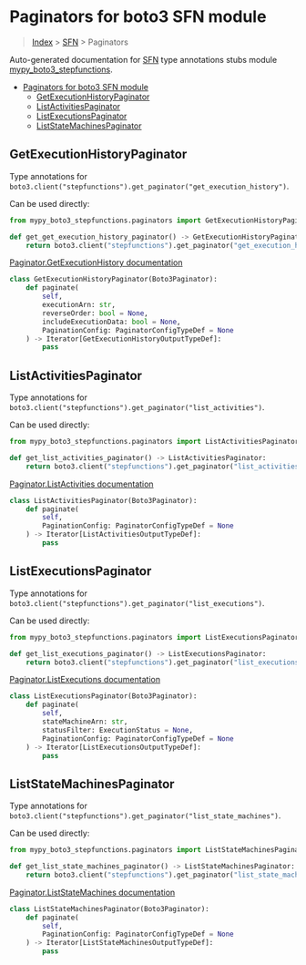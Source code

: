 # Paginators for boto3 SFN module

> [Index](../README.md) > [SFN](./README.md) > Paginators

Auto-generated documentation for [SFN](https://boto3.amazonaws.com/v1/documentation/api/latest/reference/services/stepfunctions.html#SFN)
type annotations stubs module [mypy_boto3_stepfunctions](https://pypi.org/project/mypy-boto3-stepfunctions/).

- [Paginators for boto3 SFN module](#paginators-for-boto3-sfn-module)
  - [GetExecutionHistoryPaginator](#getexecutionhistorypaginator)
  - [ListActivitiesPaginator](#listactivitiespaginator)
  - [ListExecutionsPaginator](#listexecutionspaginator)
  - [ListStateMachinesPaginator](#liststatemachinespaginator)

## GetExecutionHistoryPaginator

Type annotations for `boto3.client("stepfunctions").get_paginator("get_execution_history")`.

Can be used directly:

```python
from mypy_boto3_stepfunctions.paginators import GetExecutionHistoryPaginator

def get_get_execution_history_paginator() -> GetExecutionHistoryPaginator:
    return boto3.client("stepfunctions").get_paginator("get_execution_history")
```

[Paginator.GetExecutionHistory documentation](https://boto3.amazonaws.com/v1/documentation/api/latest/reference/services/stepfunctions.html#SFN.Paginator.GetExecutionHistory)

```python
class GetExecutionHistoryPaginator(Boto3Paginator):
    def paginate(
        self,
        executionArn: str,
        reverseOrder: bool = None,
        includeExecutionData: bool = None,
        PaginationConfig: PaginatorConfigTypeDef = None
    ) -> Iterator[GetExecutionHistoryOutputTypeDef]:
        pass
```
## ListActivitiesPaginator

Type annotations for `boto3.client("stepfunctions").get_paginator("list_activities")`.

Can be used directly:

```python
from mypy_boto3_stepfunctions.paginators import ListActivitiesPaginator

def get_list_activities_paginator() -> ListActivitiesPaginator:
    return boto3.client("stepfunctions").get_paginator("list_activities")
```

[Paginator.ListActivities documentation](https://boto3.amazonaws.com/v1/documentation/api/latest/reference/services/stepfunctions.html#SFN.Paginator.ListActivities)

```python
class ListActivitiesPaginator(Boto3Paginator):
    def paginate(
        self,
        PaginationConfig: PaginatorConfigTypeDef = None
    ) -> Iterator[ListActivitiesOutputTypeDef]:
        pass
```
## ListExecutionsPaginator

Type annotations for `boto3.client("stepfunctions").get_paginator("list_executions")`.

Can be used directly:

```python
from mypy_boto3_stepfunctions.paginators import ListExecutionsPaginator

def get_list_executions_paginator() -> ListExecutionsPaginator:
    return boto3.client("stepfunctions").get_paginator("list_executions")
```

[Paginator.ListExecutions documentation](https://boto3.amazonaws.com/v1/documentation/api/latest/reference/services/stepfunctions.html#SFN.Paginator.ListExecutions)

```python
class ListExecutionsPaginator(Boto3Paginator):
    def paginate(
        self,
        stateMachineArn: str,
        statusFilter: ExecutionStatus = None,
        PaginationConfig: PaginatorConfigTypeDef = None
    ) -> Iterator[ListExecutionsOutputTypeDef]:
        pass
```
## ListStateMachinesPaginator

Type annotations for `boto3.client("stepfunctions").get_paginator("list_state_machines")`.

Can be used directly:

```python
from mypy_boto3_stepfunctions.paginators import ListStateMachinesPaginator

def get_list_state_machines_paginator() -> ListStateMachinesPaginator:
    return boto3.client("stepfunctions").get_paginator("list_state_machines")
```

[Paginator.ListStateMachines documentation](https://boto3.amazonaws.com/v1/documentation/api/latest/reference/services/stepfunctions.html#SFN.Paginator.ListStateMachines)

```python
class ListStateMachinesPaginator(Boto3Paginator):
    def paginate(
        self,
        PaginationConfig: PaginatorConfigTypeDef = None
    ) -> Iterator[ListStateMachinesOutputTypeDef]:
        pass
```